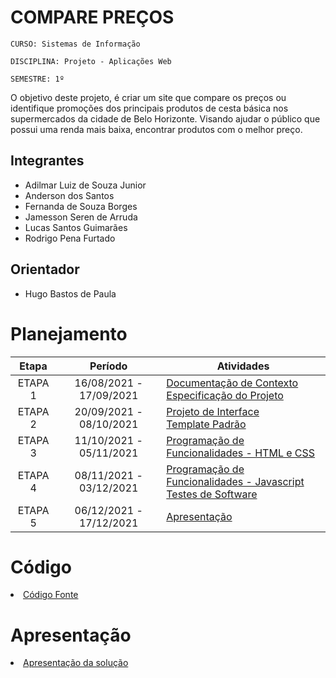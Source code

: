 # COMPARE PREÇOS
`CURSO: Sistemas de Informação`

`DISCIPLINA: Projeto - Aplicações Web`

`SEMESTRE: 1º`

O objetivo deste projeto, é criar um site que compare os preços ou identifique promoções dos principais produtos de cesta básica nos supermercados da cidade de Belo Horizonte. Visando ajudar o público que possui uma renda mais baixa, encontrar produtos com o melhor preço.

## Integrantes

* Adilmar Luiz de Souza Junior
* Anderson dos Santos
* Fernanda de Souza Borges
* Jamesson Seren de Arruda
* Lucas Santos Guimarães
* Rodrigo Pena Furtado

## Orientador

* Hugo Bastos de Paula

# Planejamento

| Etapa         | Período                   | Atividades |
|  :----:   |  :----:               | ----------- |
| ETAPA 1       | 16/08/2021 - 17/09/2021   |[Documentação de Contexto](docs/context.md) <br> [Especificação do Projeto](docs/especification.md) |
| ETAPA 2       | 20/09/2021 - 08/10/2021   |[Projeto de Interface](docs/interface.md) <br> [Template Padrão](docs/template.md) |
| ETAPA 3       | 11/10/2021 - 05/11/2021   |[Programação de Funcionalidades - HTML e CSS](docs/development.md) |
| ETAPA 4       | 08/11/2021 - 03/12/2021   |[Programação de Funcionalidades - Javascript](docs/development.md) <br> [Testes de Software ](docs/tests.md) |
| ETAPA 5       | 06/12/2021 - 17/12/2021   | [Apresentação](presentation/README.md) |

# Código

<li><a href="src/README.md"> Código Fonte</a></li>

# Apresentação

<li><a href="presentation/README.md"> Apresentação da solução</a></li>
